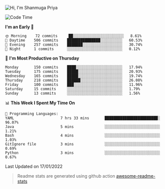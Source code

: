 ![Hi, I'm Shanmuga Priya](https://user-images.githubusercontent.com/11372997/129910864-2785432b-adea-4e52-92eb-f9290c766e28.gif)

<!--START_SECTION:waka-->
![Code Time](http://img.shields.io/badge/Code%20Time-703%20hrs%206%20mins-blue)

**I'm an Early 🐤** 

```text
🌞 Morning    72 commits     ██░░░░░░░░░░░░░░░░░░░░░░░   8.61% 
🌆 Daytime    506 commits    ███████████████░░░░░░░░░░   60.53% 
🌃 Evening    257 commits    ███████░░░░░░░░░░░░░░░░░░   30.74% 
🌙 Night      1 commits      ░░░░░░░░░░░░░░░░░░░░░░░░░   0.12%

```
📅 **I'm Most Productive on Thursday** 

```text
Monday       150 commits    ████░░░░░░░░░░░░░░░░░░░░░   17.94% 
Tuesday      175 commits    █████░░░░░░░░░░░░░░░░░░░░   20.93% 
Wednesday    165 commits    █████░░░░░░░░░░░░░░░░░░░░   19.74% 
Thursday     218 commits    ██████░░░░░░░░░░░░░░░░░░░   26.08% 
Friday       100 commits    ███░░░░░░░░░░░░░░░░░░░░░░   11.96% 
Saturday     15 commits     ░░░░░░░░░░░░░░░░░░░░░░░░░   1.79% 
Sunday       13 commits     ░░░░░░░░░░░░░░░░░░░░░░░░░   1.56%

```


📊 **This Week I Spent My Time On** 

```text
💬 Programming Languages: 
YAML                     7 hrs 33 mins       ████████████████████████░   96.07% 
Java                     5 mins              ░░░░░░░░░░░░░░░░░░░░░░░░░   1.21% 
Bash                     4 mins              ░░░░░░░░░░░░░░░░░░░░░░░░░   1.03% 
GitIgnore file           3 mins              ░░░░░░░░░░░░░░░░░░░░░░░░░   0.69% 
Python                   3 mins              ░░░░░░░░░░░░░░░░░░░░░░░░░   0.67%

```


 Last Updated on 17/01/2022
<!--END_SECTION:waka-->
> Readme stats are generated using github action [awesome-readme-stats](https://github.com/anmol098/waka-readme-stats)
<!--
**Shanmugapriya03/Shanmugapriya03** is a ✨ _special_ ✨ repository because its `README.md` (this file) appears on your GitHub profile.

Here are some ideas to get you started:

- 🔭 I’m currently working on ...
- 🌱 I’m currently learning ...
- 👯 I’m looking to collaborate on ...
- 🤔 I’m looking for help with ...
- 💬 Ask me about ...
- 📫 How to reach me: ...
- 😄 Pronouns: ...
- ⚡ Fun fact: ...
-->
